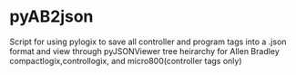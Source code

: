 # pyAB2json
Script for using pylogix to save all controller and program tags into a .json format and view through pyJSONViewer tree heirarchy for Allen Bradley compactlogix,controllogix, and micro800(controller tags only)
